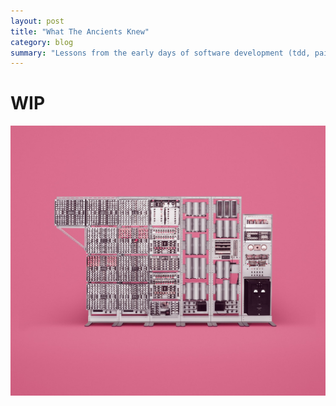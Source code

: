 ```yaml
---
layout: post
title: "What The Ancients Knew"
category: blog
summary: "Lessons from the early days of software development (tdd, pair programming)"
---
```


# WIP

![](blog/vintage_computers/dekatron.jpg)